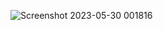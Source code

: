 ![Screenshot 2023-05-30 001816](https://github.com/faizan8349/100-days-RTL/assets/131616660/e332e73c-2c33-4647-9001-be21007352d5)
